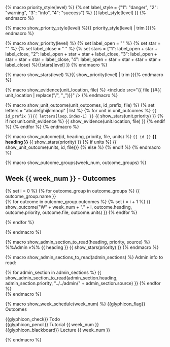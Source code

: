 {% macro priority_style(level) %}
{% set label_style = {"1": "danger", "2": "warning", "3": "info", "4": "success"} %}
{{ label_style[level] }}
{% endmacro %}


{% macro show_priority_style(level) %}{{ priority_style(level) | trim }}{% endmacro %}


{% macro show_priority(level) %}
{% set label_open = "<span class='label label-" + show_priority_style(level) + "'>" %}
{% set star = "<span class='glyphicon glyphicon-star' aria-hidden='true'></span>" %}
{% set label_close = "&nbsp;</span>" %}
{% set stars = {"1": label_open + star + label_close, "2": label_open + star + star + label_close, "3": label_open + star + star + star + label_close, "4": label_open + star + star + star + star + label_close} %}{{stars[level] }}
{% endmacro %}


{% macro show_stars(level) %}{{ show_priority(level) | trim }}{% endmacro %}


{% macro show_evidence(unit_location, file) %}
<panel header="{{glyphicon_folder_close}} Evidence" expanded>
  <include src="{{ file }}#{{ unit_location | replace("/", "_")}}" />
</panel>
{% endmacro %}


{% macro show_unit_outcome(unit_outcomes, id_prefix, file) %}
{% set letters = "abcdefghijklmnop" | list %}
{% for unit in unit_outcomes %}
<panel type="{{ show_priority_style(unit.priority) }}" expanded no-close >
<span slot="header" class="panel-title"><md>`{{ id_prefix }}{{ letters[loop.index-1] }}` <include src="../../book/{{  unit.location }}/text.md#outcomes" inline/> {{ show_stars(unit.priority) }}</md></span>
  <include src="../../book/{{ unit.location }}/unit-inElsewhere-asFlat.md" boilerplate />
  {% if not unit.omit_evidence %}
  {{ show_evidence(unit.location, file) }}
  {% endif %}
</panel>
{% endfor %}
{% endmacro %}


{% macro show_outcome(id, heading, priority, file, units) %}
<panel no-close >
<span slot="header" class="panel-title"><md>`{{ id }}` **{{ heading }}**</md> {{ show_stars(priority) }}</span>
  {% if units %}
  {{ show_unit_outcome(units, id, file)}}
  {% else %}
  <include src="{{ file }}" />
  {% endif %}
</panel>
{% endmacro %}


{% macro show_outcome_groups(week_num, outcome_groups) %}
<link rel="stylesheet" href="{{baseUrl}}/css/main.css">
<link rel="stylesheet" href="{{baseUrl}}/css/schedule.css">

<div class="website-content">

## Week {{ week_num }} - Outcomes 

<div id="main">
{% set i = 0 %}
{% for outcome_group in outcome_groups %}
<span class="activity-desc">{{ outcome_group.name }}</span>
<div class="indented">
  {% for outcome in outcome_group.outcomes %}
  {% set i = i + 1 %}
  {{ show_outcome("W" + week_num + "." + i, outcome.heading, outcome.priority, outcome.file, outcome.units) }}
  {% endfor %}
</div>
<p/>
{% endfor %}
</div>
</div>
{% endmacro %}


{% macro show_admin_section_to_read(heading, priority, source) %}
<panel src="{{ source }}" dynamic no-close >
<span slot="header" class="panel-title"><md>%%Admin »%% {{ heading }} {{ show_stars(priority) }}</span>
</panel>
{% endmacro %}


{% macro show_admin_sections_to_read(admin_sections) %}
<span class="activity-desc">Admin info to read:<span>
<div class="indented">
{% for admin_section in admin_sections %}
{{ show_admin_section_to_read(admin_section.heading, admin_section.priority, "../../admin/" + admin_section.source) }}
{% endfor %}
</div>
{% endmacro %}


{% macro show_week_schedule(week_num) %}
<panel type="seamless" popup-url="{{baseUrl}}/schedule/week{{ week_num }}/outcomes.html" expanded no-close>
  <span slot="header" class="panel-title activity-type">{{glyphicon_flag}} Outcomes</span>
  <div class="indented">
  <include src="outcomes.md#main" />
  </div>
</panel>

<panel type="seamless" expanded no-close>
  <span slot="header" class="panel-title activity-type">{{glyphicon_check}} Todo</span>
  <div class="indented">
  <include src="todo.md" />
  </div>
</panel>

<panel type="seamless" expanded no-close>
<span slot="header" class="panel-title activity-type">{{glyphicon_pencil}} Tutorial {{ week_num }}</span>
   <div class="indented">
   <include src="tutorial.md" />
   </div>
</panel>

<panel type="seamless" expanded no-close>
<span slot="header" class="panel-title activity-type">{{glyphicon_blackboard}} Lecture {{ week_num }}</span>
  <div class="indented">
  <include src="lecture.md" />
  </div>
</panel>

{% endmacro %}

